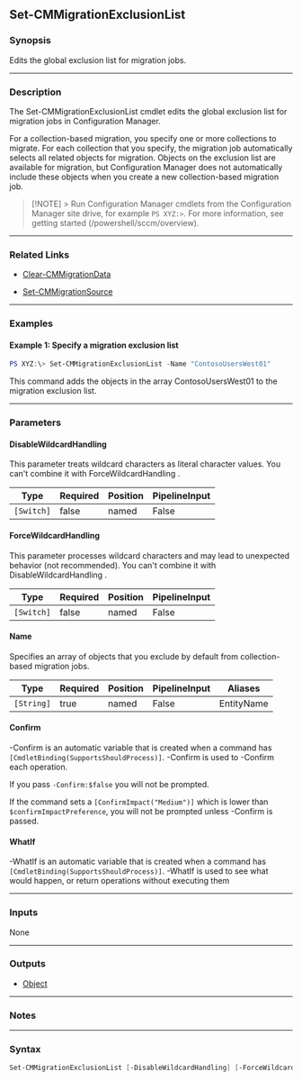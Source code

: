 Set-CMMigrationExclusionList
----------------------------




### Synopsis
Edits the global exclusion list for migration jobs.



---


### Description

The Set-CMMigrationExclusionList cmdlet edits the global exclusion list for migration jobs in Configuration Manager.



For a collection-based migration, you specify one or more collections to migrate. For each collection that you specify, the migration job automatically selects all related objects for migration. Objects on the exclusion list are available for migration, but Configuration Manager does not automatically include these objects when you create a new collection-based migration job.



> [!NOTE] > Run Configuration Manager cmdlets from the Configuration Manager site drive, for example `PS XYZ:>`. For more information, see getting started (/powershell/sccm/overview).



---


### Related Links
* [Clear-CMMigrationData](Clear-CMMigrationData)



* [Set-CMMigrationSource](Set-CMMigrationSource)





---


### Examples
#### Example 1: Specify a migration exclusion list
```PowerShell
PS XYZ:\> Set-CMMigrationExclusionList -Name "ContosoUsersWest01"
```
This command adds the objects in the array ContosoUsersWest01 to the migration exclusion list.


---


### Parameters
#### **DisableWildcardHandling**

This parameter treats wildcard characters as literal character values. You can't combine it with ForceWildcardHandling .






|Type      |Required|Position|PipelineInput|
|----------|--------|--------|-------------|
|`[Switch]`|false   |named   |False        |



#### **ForceWildcardHandling**

This parameter processes wildcard characters and may lead to unexpected behavior (not recommended). You can't combine it with DisableWildcardHandling .






|Type      |Required|Position|PipelineInput|
|----------|--------|--------|-------------|
|`[Switch]`|false   |named   |False        |



#### **Name**

Specifies an array of objects that you exclude by default from collection-based migration jobs.






|Type      |Required|Position|PipelineInput|Aliases   |
|----------|--------|--------|-------------|----------|
|`[String]`|true    |named   |False        |EntityName|



#### **Confirm**
-Confirm is an automatic variable that is created when a command has ```[CmdletBinding(SupportsShouldProcess)]```.
-Confirm is used to -Confirm each operation.

If you pass ```-Confirm:$false``` you will not be prompted.


If the command sets a ```[ConfirmImpact("Medium")]``` which is lower than ```$confirmImpactPreference```, you will not be prompted unless -Confirm is passed.

#### **WhatIf**
-WhatIf is an automatic variable that is created when a command has ```[CmdletBinding(SupportsShouldProcess)]```.
-WhatIf is used to see what would happen, or return operations without executing them


---


### Inputs
None





---


### Outputs
* [Object](https://learn.microsoft.com/en-us/dotnet/api/System.Object)






---


### Notes




---


### Syntax
```PowerShell
Set-CMMigrationExclusionList [-DisableWildcardHandling] [-ForceWildcardHandling] -Name <String> [-Confirm] [-WhatIf] [<CommonParameters>]
```
